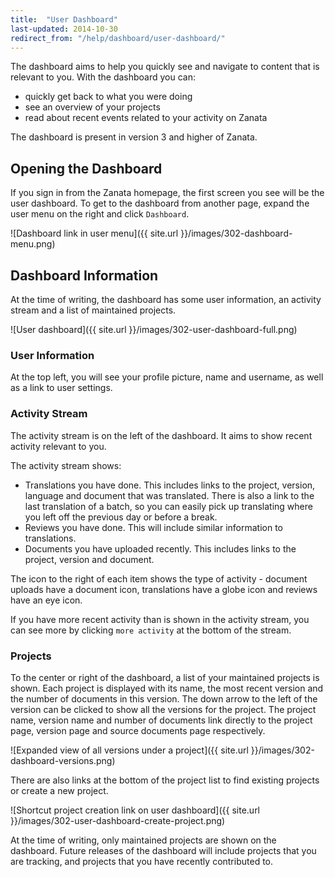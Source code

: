 ```yaml
---
title:  "User Dashboard"
last-updated: 2014-10-30
redirect_from: "/help/dashboard/user-dashboard/"
---
```


The dashboard aims to help you quickly see and navigate to content that is relevant to you. With the dashboard you can:

 - quickly get back to what you were doing
 - see an overview of your projects
 - read about recent events related to your activity on Zanata

The dashboard is present in version 3 and higher of Zanata.

## Opening the Dashboard

If you sign in from the Zanata homepage, the first screen you see will be the user dashboard. To get to the dashboard from another page, expand the user menu on the right and click `Dashboard`.

![Dashboard link in user menu]({{ site.url }}/images/302-dashboard-menu.png)

## Dashboard Information

At the time of writing, the dashboard has some user information, an activity stream and a list of maintained projects.

![User dashboard]({{ site.url }}/images/302-user-dashboard-full.png)

### User Information

At the top left, you will see your profile picture, name and username, as well as a link to user settings.

### Activity Stream

The activity stream is on the left of the dashboard. It aims to show recent activity relevant to you.

The activity stream shows:

 - Translations you have done. This includes links to the project, version, language and document that was translated. There is also a link to the last translation of a batch, so you can easily pick up translating where you left off the previous day or before a break.
 - Reviews you have done. This will include similar information to translations.
 - Documents you have uploaded recently. This includes links to the project, version and document.

The icon to the right of each item shows the type of activity - document uploads have a document icon, translations have a globe icon and reviews have an eye icon.

If you have more recent activity than is shown in the activity stream, you can see more by clicking `more activity` at the bottom of the stream.

### Projects

To the center or right of the dashboard, a list of your maintained projects is shown. Each project is displayed with its name, the most recent version and the number of documents in this version. The down arrow to the left of the version can be clicked to show all the versions for the project. The project name, version name and number of documents link directly to the project page, version page and source documents page respectively.

![Expanded view of all versions under a project]({{ site.url }}/images/302-dashboard-versions.png)

There are also links at the bottom of the project list to find existing projects or create a new project.

![Shortcut project creation link on user dashboard]({{ site.url }}/images/302-user-dashboard-create-project.png)

At the time of writing, only maintained projects are shown on the dashboard. Future releases of the dashboard will include projects that you are tracking, and projects that you have recently contributed to.
